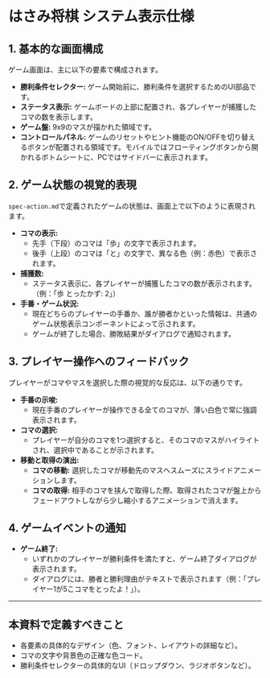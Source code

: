 # はさみ将棋 システム表示仕様

## 1. 基本的な画面構成
ゲーム画面は、主に以下の要素で構成されます。

- **勝利条件セレクター:** ゲーム開始前に、勝利条件を選択するためのUI部品です。
- **ステータス表示:** ゲームボードの上部に配置され、各プレイヤーが捕獲したコマの数を表示します。
- **ゲーム盤:** 9x9のマスが描かれた領域です。
- **コントロールパネル:** ゲームのリセットやヒント機能のON/OFFを切り替えるボタンが配置される領域です。モバイルではフローティングボタンから開かれるボトムシートに、PCではサイドバーに表示されます。

## 2. ゲーム状態の視覚的表現
`spec-action.md`で定義されたゲームの状態は、画面上で以下のように表現されます。

- **コマの表示:**
  - 先手（下段）のコマは「歩」の文字で表示されます。
  - 後手（上段）のコマは「と」の文字で、異なる色（例：赤色）で表示されます。
- **捕獲数:**
  - ステータス表示に、各プレイヤーが捕獲したコマの数が表示されます。（例：「歩 とったかず: 2」）
- **手番・ゲーム状況:**
  - 現在どちらのプレイヤーの手番か、誰が勝者かといった情報は、共通のゲーム状態表示コンポーネントによって示されます。
  - ゲームが終了した場合、勝敗結果がダイアログで通知されます。

## 3. プレイヤー操作へのフィードバック
プレイヤーがコマやマスを選択した際の視覚的な反応は、以下の通りです。

- **手番の示唆:**
  - 現在手番のプレイヤーが操作できる全てのコマが、薄い白色で常に強調表示されます。
- **コマの選択:**
  - プレイヤーが自分のコマを1つ選択すると、そのコマのマスがハイライトされ、選択中であることが示されます。
- **移動と取得の演出:**
  - **コマの移動:** 選択したコマが移動先のマスへスムーズにスライドアニメーションします。
  - **コマの取得:** 相手のコマを挟んで取得した際、取得されたコマが盤上からフェードアウトしながら少し縮小するアニメーションで消えます。

## 4. ゲームイベントの通知
- **ゲーム終了:**
  - いずれかのプレイヤーが勝利条件を満たすと、ゲーム終了ダイアログが表示されます。
  - ダイアログには、勝者と勝利理由がテキストで表示されます（例：「プレイヤー1が5こコマをとったよ！」）。

---
## 本資料で定義すべきこと
- 各要素の具体的なデザイン（色、フォント、レイアウトの詳細など）。
- コマの文字や背景色の正確な色コード。
- 勝利条件セレクターの具体的なUI（ドロップダウン、ラジオボタンなど）。
